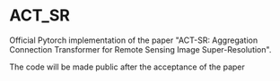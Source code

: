# ACT_SR
Official Pytorch implementation of the paper "ACT-SR: Aggregation Connection Transformer for Remote Sensing Image Super-Resolution".

The code will be made public after the acceptance of the paper

